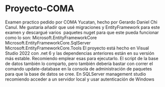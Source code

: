 # Proyecto-COMA
Examen practico pedido por COMA Yucatan, hecho por Gerardo Daniel Chi Canul.
Me gustaría añadir que usé migraciones y EntityFramework para este examen y descargué varios 
paquetes nuget para que este pueda funcionar como lo son:
Microsoft.EntityFrameworkCore
Microsoft.EntityFrameworkCore.SqlServer
Microsoft.EntityFrameworkCore.Tools
El proyecto está hecho en Visual Studio 2022 con .net 6 y las dependencias anteriores están en su versión más estable. 
Recomiendo emplear esas para ejecutarlo.
El script de la base de datos también lo comparto, pero también debería bastar con correr el comando 
update-database en la consola de administración de paquetes para que la base de datos se cree.
En SQLServer management studio recomiendo acceder a un servidor local y usar autenticación de Windows
